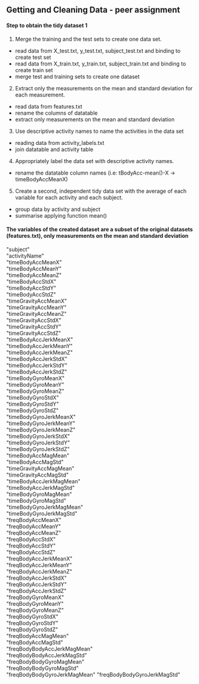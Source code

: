 ## Getting and Cleaning Data - peer assignment

#### Step to obtain the tidy dataset 1

1. Merge the training and the test sets to create one data set.
  * read data from X_test.txt, y_test.txt, subject_test.txt and binding to create test set
  * read data from X_train.txt, y_train.txt, subject_train.txt and binding to create train set
  * merge test and training sets to create one dataset 

2. Extract only the measurements on the mean and standard deviation for each measurement. 
  * read data from features.txt 
  * rename the columns of datatable
  * extract only measurements on the mean and standard deviation

3. Use descriptive activity names to name the activities in the data set
  * reading data from activity_labels.txt
  * join datatable and activity table 

4. Appropriately label the data set with descriptive activity names. 
  * rename the datatable column names (i.e: tBodyAcc-mean()-X -> timeBodyAccMeanX)

5. Create a second, independent tidy data set with the average of each variable for each activity and each subject. 
  * group data by activity and subject
  * summarise applying function mean()

#### The variables of the created dataset are a subset of the original datasets (features.txt), only measurements on the mean and standard deviation 

"subject"                     
"activityName"                
"timeBodyAccMeanX"            
"timeBodyAccMeanY"            
"timeBodyAccMeanZ"           
"timeBodyAccStdX"             
"timeBodyAccStdY"             
"timeBodyAccStdZ"             
"timeGravityAccMeanX"         
"timeGravityAccMeanY"        
"timeGravityAccMeanZ"         
"timeGravityAccStdX"          
"timeGravityAccStdY"          
"timeGravityAccStdZ"          
"timeBodyAccJerkMeanX"       
"timeBodyAccJerkMeanY"        
"timeBodyAccJerkMeanZ"        
"timeBodyAccJerkStdX"         
"timeBodyAccJerkStdY"         
"timeBodyAccJerkStdZ"        
"timeBodyGyroMeanX"           
"timeBodyGyroMeanY"           
"timeBodyGyroMeanZ"           
"timeBodyGyroStdX"            
"timeBodyGyroStdY"           
"timeBodyGyroStdZ"            
"timeBodyGyroJerkMeanX"       
"timeBodyGyroJerkMeanY"       
"timeBodyGyroJerkMeanZ"       
"timeBodyGyroJerkStdX"       
"timeBodyGyroJerkStdY"        
"timeBodyGyroJerkStdZ"        
"timeBodyAccMagMean"          
"timeBodyAccMagStd"           
"timeGravityAccMagMean"      
"timeGravityAccMagStd"        
"timeBodyAccJerkMagMean"      
"timeBodyAccJerkMagStd"       
"timeBodyGyroMagMean"         
"timeBodyGyroMagStd"         
"timeBodyGyroJerkMagMean"     
"timeBodyGyroJerkMagStd"      
"freqBodyAccMeanX"            
"freqBodyAccMeanY"            
"freqBodyAccMeanZ"           
"freqBodyAccStdX"             
"freqBodyAccStdY"             
"freqBodyAccStdZ"             
"freqBodyAccJerkMeanX"        
"freqBodyAccJerkMeanY"       
"freqBodyAccJerkMeanZ"        
"freqBodyAccJerkStdX"         
"freqBodyAccJerkStdY"         
"freqBodyAccJerkStdZ"         
"freqBodyGyroMeanX"          
"freqBodyGyroMeanY"           
"freqBodyGyroMeanZ"           
"freqBodyGyroStdX"            
"freqBodyGyroStdY"            
"freqBodyGyroStdZ"           
"freqBodyAccMagMean"          
"freqBodyAccMagStd"           
"freqBodyBodyAccJerkMagMean"  
"freqBodyBodyAccJerkMagStd"   
"freqBodyBodyGyroMagMean"    
"freqBodyBodyGyroMagStd"      
"freqBodyBodyGyroJerkMagMean" 
"freqBodyBodyGyroJerkMagStd" 
